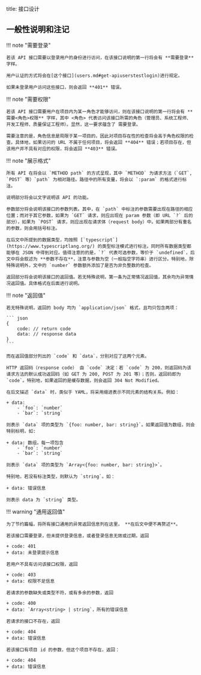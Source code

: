title: 接口设计

## 一般性说明和注记

!!! note "需要登录"
    
    若该 API 接口需要以登录用户的身份进行访问，在该接口说明的第一行将会有 **需要登录** 字样。
    
    用户认证的方式将会在[这个接口](users.md#get-apiuserstestlogin)进行规定。
    
    如果未登录用户访问这些接口，则会返回 **401** 错误。
    
!!! note "需要权限"

    若该 API 接口需要用户在项目内为某一角色才能够访问，则在该接口说明的第一行将会有 **需要<角色>权限** 字样，其中 <角色> 代表访问该接口所需的角色（管理员、系统工程师、开发工程师、质量保证工程师）。显然，这一要求蕴含了 需要登录。
    
    需要注意的是，角色信息是局限于某一项目的，因此对项目存在性的检查将会高于角色权限的检查。具体地，如果访问的 URL 不属于任何项目，将会返回 **404** 错误；若项目存在，但该用户并不具有对应的权限，将会返回 **403** 错误。
    
!!! note "展示格式"

    所有 API 在将会以 `METHOD path` 的方式呈现，其中 `METHOD` 为请求方法（`GET`, `POST` 等）`path` 为相对路径。路径中的所有变量，将会以 `:param` 的格式进行标注。

    说明部分将会以文字说明该 API 的功能。
    
    参数部分将会说明该接口的参数列表。其中，在 `path` 中标注的参数需要出现在路径的相应位置；而对于其它参数，如果为 `GET` 请求，则应出现在 param 参数（即 URL `?` 后的部分），如果为 `POST` 请求，则应出现在请求体（request body）中。如果两部分有重名的参数，则会用括号标注。

    在后文中所提到的数据类型，均按照 [`typescript`](https://www.typescriptlang.org/) 的类型标注模式进行标注。同时所有数据类型都能够在 JSON 中得到对应。值得注意的的是，`?` 代表可选参数，等价于 `undefined`，后文中将会叙述为 **参数不存在**，注意与参数为空（一般指空字符串）进行区分。特别地，除特殊说明外，文中的 `number` 参数额外添加了是否为非负整数的检查。
    
    返回部分将会说明该接口的返回值。若无特殊说明，第一条为正常情况返回值，其余均为异常情况返回值。具体格式在后面进行说明。
    
!!! note "返回值"

    若无特殊说明，返回的 body 均为 `application/json` 格式，且均只包含两项：
    
    ``` json
    {
        code: // return code
        data: // response data
    }
    ```
    
    而在返回值部分列出的 `code` 和 `data`，分别对应了这两个元素。
    
    HTTP 返回码（response code） 由 `code` 决定：若 `code` 为 200，则返回码为该请求方法的默认成功返回码（如 GET 为 200, POST 为 201 等）；否则，返回码即为 `code`。特别地，如果返回的是缓存数据，则会返回 304 Not Modified。
    
    在后文描述 `data` 时，类似于 YAML，将采用缩进表示不同元素的结构关系。例如：
    
    + data:
        - `foo`: `number`
        - `bar`: `string`
    
    则表示 `data` 项的类型为 `{foo: number, bar: string}`。如果返回值为数组，则会特别标明，如:
    
    + data: 数组，每一项包含
        - `foo`: `number`
        - `bar`: `string`
    
    则表示 `data` 项的类型为 `Array<{foo: number, bar: string}>`。
    
    特别地，若没有标注类型，则默认为 `string`。如：
    
    + data: 错误信息
    
    则表示 data 为 `string` 类型。
    
    
!!! warning "通用返回值"
    
    为了节约篇幅，将所有接口通用的异常返回信息列在这里， **在后文中便不再赘述**。
    
    若该接口需要登录，但未提供登录信息，或者登录信息无效或过期，返回
    
    + code: 401
    + data: 未登录提示信息
    
    若用户不具有访问该接口权限，返回
    
    + code: 403
    + data: 权限不足信息
    
    若请求的参数缺失或类型不符，或有多余的参数，返回
    
    + code: 400
    + data: `Array<string> | string`，所有的错误信息
    
    若请求的接口不存在，返回
    
    + code: 404
    + data: 错误信息
    
    若该接口有项目 id 的参数，但这个项目不存在，返回：
    
    + code: 404
    + data: 错误信息
    
